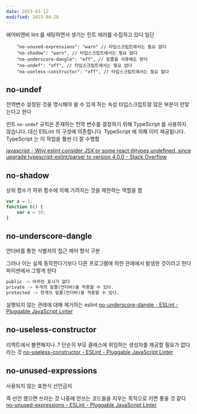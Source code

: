 ```yaml
---
date: 2023-03-12
modified: 2023-04-28
---
```


에어비엔비 lint 를 세팅하면서 생기는 린트 에러를 수집하고 있다
일단

```
    "no-unused-expressions": "warn" // 타입스크립트에서는 필요 없다
    "no-shadow": "warn", // 타입스크립트에서는 필요 없다
    "no-underscore-dangle": "off", // 밑줄을 사용해도 된다
    "no-undef": "off", // 타입스크립트에서는 필요 없다
    "no-useless-constructor": "off", // 타입스크립트에서는 필요 없다
```

## no-undef

전역변수 설정된 것을 명시해야 쓸 수 있게 하는 속성
타입스크립트랑 많은 부분이 안맞는다고 한다

린트 `no-undef` 규칙은 존재하는 전역 변수를 결정하기 위해 TypeScript 를 사용하지 않습니다. 대신 ESLint 의 구성에 의존합니다.
TypeScript 에 의해 이미 제공됩니다. TypeScript 는 이 작업을 훨씬 더 잘 수행함

[javascript - Why eslint consider JSX or some react @types undefined, since upgrade typescript-eslint/parser to version 4.0.0 - Stack Overflow](https://stackoverflow.com/questions/64170868/why-eslint-consider-jsx-or-some-react-types-undefined-since-upgrade-typescript)

## no-shadow

상위 함수가 하위 함수에 의해 가려지는 것을 제한하는 역할을 함

```js
var a = 3;
function b() {
    var a = 10;
}
```

## no-underscore-dangle

언더바를 통한 식별자의 접근 제어 형식 구분

그러나 이는 실제 동작한다기보다 다른 프로그램에 의한 관례에서 발생한 것이라고 한다
파이썬에서 그렇게 한다

``` python
public -> 아무런 표시가 없다
private -> 두개의 밑줄(언더바)을 적용할 수 있다.
protected -> 한개의 밑줄(언더바)을 적용할 수 있다.
```

실행되지 않는 관례에 대해 제거하는 eslint
[no-underscore-dangle - ESLint - Pluggable JavaScript Linter](https://eslint.org/docs/latest/rules/no-underscore-dangle)

## no-useless-constructor

리액트에서 불편해지나..?
단순히 부모 클래스에 위임하는 생성자를 제공할 필요가 없다라는 것
[no-useless-constructor - ESLint - Pluggable JavaScript Linter](https://eslint.org/docs/latest/rules/no-useless-constructor)

## no-unused-expressions

사용되지 않는 표현식 선언금지

즉 선언 했으면 쓰라는 것
나중에 안쓰는 코드들을 지우는 목적으로 키면 좋을 것 같다
[no-unused-expressions - ESLint - Pluggable JavaScript Linter](https://eslint.org/docs/latest/rules/no-unused-expressions)
